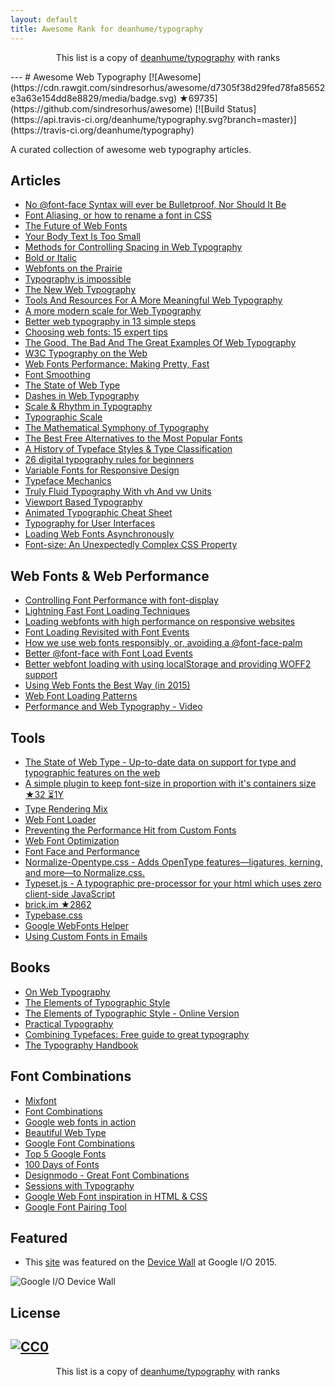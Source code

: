 ```yaml
---
layout: default
title: Awesome Rank for deanhume/typography
---
```


<p align="center">
	This list is a copy of <a href="https://github.com/deanhume/typography">deanhume/typography</a> with ranks
</p>
---
# Awesome Web Typography [![Awesome](https://cdn.rawgit.com/sindresorhus/awesome/d7305f38d29fed78fa85652e3a63e154dd8e8829/media/badge.svg) ★69735](https://github.com/sindresorhus/awesome)  [![Build Status](https://api.travis-ci.org/deanhume/typography.svg?branch=master)](https://travis-ci.org/deanhume/typography)


A curated collection of awesome web typography articles.

## Articles

- [No @font-face Syntax will ever be Bulletproof, Nor Should It Be](https://calendar.perfplanet.com/2016/no-font-face-bulletproof-syntax/)
- [Font Aliasing, or how to rename a font in CSS](https://www.zachleat.com/web/rename-font/)
- [The Future of Web Fonts](https://viljamis.com/2016/the-future-of-web-fonts/)
- [Your Body Text Is Too Small](https://medium.com/@xtianmiller/your-body-text-is-too-small-5e02d36dc902#.w1wdaeqzo)
- [Methods for Controlling Spacing in Web Typography](https://css-tricks.com/methods-controlling-spacing-web-typography/)
- [Bold or Italic](http://practicaltypography.com/bold-or-italic.html)
- [Webfonts on the Prairie](https://alistapart.com/article/webfonts-on-the-prairie)
- [Typography is impossible](https://medium.engineering/typography-is-impossible-5872b0c7f891#.5tnat6wy5)
- [The New Web Typography](https://robinrendle.com/essays/new-web-typography/)
- [Tools And Resources For A More Meaningful Web Typography](https://www.smashingmagazine.com/2016/03/meaningful-web-typography/)
- [A more modern scale for Web Typography](http://typecast.com/blog/a-more-modern-scale-for-web-typography)
- [Better web typography in 13 simple steps](http://www.creativebloq.com/typography/better-web-typography-few-simple-steps-5132803)
- [Choosing web fonts: 15 expert tips](http://www.creativebloq.com/web-design/choose-web-fonts-1233034)
- [The Good, The Bad And The Great Examples Of Web Typography](https://www.smashingmagazine.com/2014/12/the-good-the-bad-and-the-great-examples-of-web-typography/)
- [W3C Typography on the Web](https://www.w3.org/wiki/Typography_on_the_Web)
- [Web Fonts Performance: Making Pretty, Fast](https://www.igvita.com/2012/09/12/web-fonts-performance-making-pretty-fast/)
- [Font Smoothing](https://davidwalsh.name/font-smoothing)
- [The State of Web Type](https://dev.opera.com/articles/state-of-web-type/)
- [Dashes in Web Typography](https://viljamis.com/dashes/)
- [Scale & Rhythm in Typography](http://lamb.cc/typograph/)
- [Typographic Scale](http://retinart.net/typography/typographicscale/)
- [The Mathematical Symphony of Typography](https://pearsonified.com/2011/12/golden-ratio-typography.php)
- [The Best Free Alternatives to the Most Popular Fonts](https://blog.spoongraphics.co.uk/articles/the-best-free-alternatives-to-the-most-popular-fonts)
- [A History of Typeface Styles & Type Classification](https://blog.spoongraphics.co.uk/articles/a-history-of-typeface-styles-type-classification)
- [26 digital typography rules for beginners](https://medium.com/product-design-ux-ui/26-digital-typography-rules-for-beginners-a04c6a5aaff3)
- [Variable Fonts for Responsive Design](https://alistapart.com/blog/post/variable-fonts-for-responsive-design)
- [Typeface Mechanics](https://frerejones.com/blog/typeface-mechanics-001/)
- [Truly Fluid Typography With vh And vw Units](https://www.smashingmagazine.com/2016/05/fluid-typography/)
- [Viewport Based Typography](https://zellwk.com/blog/viewport-based-typography/)
- [Animated Typographic Cheat Sheet](https://www.supremo.tv/typeterms/)
- [Typography for User Interfaces](https://viljamis.com/2016/typography-for-user-interfaces/)
- [Loading Web Fonts Asynchronously](https://calendar.perfplanet.com/2016/loading-web-fonts-asynchronously/)
- [Font-size: An Unexpectedly Complex CSS Property](https://manishearth.github.io/blog/2017/08/10/font-size-an-unexpectedly-complex-css-property/)

## Web Fonts & Web Performance
- [Controlling Font Performance with font-display](https://developers.google.com/web/updates/2016/02/font-display)
- [Lightning Fast Font Loading Techniques](https://davidwalsh.name/font-loading)
- [Loading webfonts with high performance on responsive websites](http://bdadam.com/blog/loading-webfonts-with-high-performance.html)
- [Font Loading Revisited with Font Events](https://www.filamentgroup.com/lab/font-events.html)
- [How we use web fonts responsibly, or, avoiding a @font-face-palm](https://www.filamentgroup.com/lab/font-loading.html)
- [Better @font-face with Font Load Events](https://dev.opera.com/articles/better-font-face/)
- [Better webfont loading with using localStorage and providing WOFF2 support](http://bdadam.com/blog/better-webfont-loading-with-localstorage-and-woff2.html)
- [Using Web Fonts the Best Way (in 2015)](https://helloanselm.com/2015/using-webfonts-in-2015/)
- [Web Font Loading Patterns](http://bramstein.com/writing/web-font-loading-patterns.html)
- [Performance and Web Typography - Video](https://www.youtube.com/watch?v=emLfXChvVPQ)

## Tools
- [The State of Web Type - Up-to-date data on support for type and typographic features on the web](http://stateofwebtype.com/)
- [A simple plugin to keep font-size in proportion with it's containers size ★32 ⏳1Y](https://github.com/jkroso/flowtype)
- [Type Rendering Mix](http://typerendering.com/)
- [Web Font Loader](https://developers.google.com/fonts/docs/webfont_loader)
- [Preventing the Performance Hit from Custom Fonts](https://css-tricks.com/preventing-the-performance-hit-from-custom-fonts/)
- [Web Font Optimization](https://developers.google.com/web/fundamentals/performance/optimizing-content-efficiency/webfont-optimization?hl=en)
- [Font Face and Performance](http://www.stevesouders.com/blog/2009/10/13/font-face-and-performance/)
- [Normalize-Opentype.css - Adds OpenType features—ligatures, kerning, and more—to Normalize.css.](https://github.com/kennethormandy/normalize-opentype.css)
- [Type­set.js - A typographic pre-processor for your html which uses zero client-side JavaScript](https://blot.im/typeset/)
- [brick.im ★2862](https://github.com/alfredxing/brick)
- [Typebase.css](http://devinhunt.github.io/typebase.css/)
- [Google WebFonts Helper](https://google-webfonts-helper.herokuapp.com/fonts/aguafina-script?subsets=latin)
- [Using Custom Fonts in Emails](https://github.com/crocodilejs/custom-fonts-in-emails)

## Books
- [On Web Typography](https://abookapart.com/products/on-web-typography)
- [The Elements of Typographic Style](https://www.amazon.co.uk/Elements-Typographic-Style-Robert-Bringhurst/dp/0881792063)
- [The Elements of Typographic Style - Online Version](http://webtypography.net/)
- [Practical Typography](http://practicaltypography.com/)
- [Combining Typefaces: Free guide to great typography](https://blog.typekit.com/2016/04/29/combining-typefaces-free-guide-to-great-typography/)
- [The Typography Handbook](http://typographyhandbook.com/)

## Font Combinations
- [Mixfont](https://www.mixfont.com/)
- [Font Combinations](https://www.canva.com/font-combinations/)
- [Google web fonts in action](http://femmebot.github.io/google-type/)
- [Beautiful Web Type](http://beautifulwebtype.com/)
- [Google Font Combinations](https://briangardner.com/google-font-combinations/)
- [Top 5 Google Fonts](http://techdissected.com/web-and-computing/design/top-5-google-font-combinations/)
- [100 Days of Fonts](http://100daysoffonts.com/)
- [Designmodo - Great Font Combinations](https://designmodo.com/great-font-combinations/)
- [Sessions with Typography](http://www.sessions-with-typography.com)
- [Google Web Font inspiration in HTML & CSS](http://tobiasahlin.com/typesource/)
- [Google Font Pairing Tool](http://www.ourownthing.co.uk/fontpairing/)

## Featured
- This [site](https://deanhume.github.io/typography/) was featured on the [Device Wall](https://twitter.com/gauntface/status/604029887414829057/photo/1) at Google I/O 2015.

![Google I/O Device Wall](https://raw.githubusercontent.com/deanhume/typography/master/images/device-wall-small.jpg)

## License

[![CC0](https://licensebuttons.net/l/by/4.0/88x31.png)](https://creativecommons.org/licenses/by/4.0/)
---
<p align="center">
	This list is a copy of <a href="https://github.com/deanhume/typography">deanhume/typography</a> with ranks
</p>
